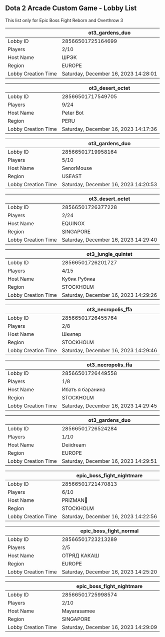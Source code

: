 ## Dota 2 Arcade Custom Game - Lobby List

This list only for Epic Boss Fight Reborn and Overthrow 3

|  | ot3_gardens_duo |
| ------ | ------ |
| Lobby ID | 28566501725164699 |
| Players | 2/10 |
| Host Name | ШРЭК |
| Region | EUROPE |
| Lobby Creation Time | Saturday, December 16, 2023 14:28:01 |


|  | ot3_desert_octet |
| ------ | ------ |
| Lobby ID | 28566501717549705 |
| Players | 9/24 |
| Host Name | Peter Bot |
| Region | PERU |
| Lobby Creation Time | Saturday, December 16, 2023 14:17:36 |


|  | ot3_gardens_duo |
| ------ | ------ |
| Lobby ID | 28566501719958164 |
| Players | 5/10 |
| Host Name | SenorMouse |
| Region | USEAST |
| Lobby Creation Time | Saturday, December 16, 2023 14:20:53 |


|  | ot3_desert_octet |
| ------ | ------ |
| Lobby ID | 28566501726377228 |
| Players | 2/24 |
| Host Name | EQUINOX |
| Region | SINGAPORE |
| Lobby Creation Time | Saturday, December 16, 2023 14:29:40 |


|  | ot3_jungle_quintet |
| ------ | ------ |
| Lobby ID | 28566501726201727 |
| Players | 4/15 |
| Host Name | Кубик Рубика |
| Region | STOCKHOLM |
| Lobby Creation Time | Saturday, December 16, 2023 14:29:26 |


|  | ot3_necropolis_ffa |
| ------ | ------ |
| Lobby ID | 28566501726455764 |
| Players | 2/8 |
| Host Name | Шкипер |
| Region | STOCKHOLM |
| Lobby Creation Time | Saturday, December 16, 2023 14:29:46 |


|  | ot3_necropolis_ffa |
| ------ | ------ |
| Lobby ID | 28566501726449558 |
| Players | 1/8 |
| Host Name | Ибать я баранина |
| Region | STOCKHOLM |
| Lobby Creation Time | Saturday, December 16, 2023 14:29:45 |


|  | ot3_gardens_duo |
| ------ | ------ |
| Lobby ID | 28566501726524284 |
| Players | 1/10 |
| Host Name | Deiidream |
| Region | EUROPE |
| Lobby Creation Time | Saturday, December 16, 2023 14:29:51 |


|  | epic_boss_fight_nightmare |
| ------ | ------ |
| Lobby ID | 28566501721470813 |
| Players | 6/10 |
| Host Name | PRIZMAN📿 |
| Region | STOCKHOLM |
| Lobby Creation Time | Saturday, December 16, 2023 14:22:56 |


|  | epic_boss_fight_normal |
| ------ | ------ |
| Lobby ID | 28566501723213289 |
| Players | 2/5 |
| Host Name | ОТРЯД  КАКАШ |
| Region | EUROPE |
| Lobby Creation Time | Saturday, December 16, 2023 14:25:20 |


|  | epic_boss_fight_nightmare |
| ------ | ------ |
| Lobby ID | 28566501725998574 |
| Players | 2/10 |
| Host Name | Mayarasamee |
| Region | SINGAPORE |
| Lobby Creation Time | Saturday, December 16, 2023 14:29:09 |


